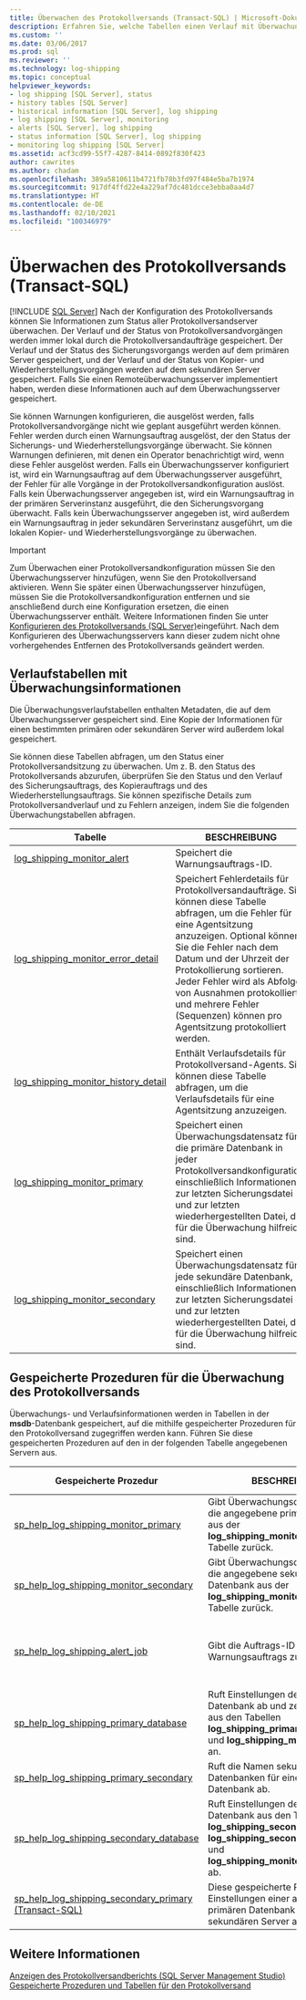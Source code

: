 ```yaml
---
title: Überwachen des Protokollversands (Transact-SQL) | Microsoft-Dokumentation
description: Erfahren Sie, welche Tabellen einen Verlauf mit Überwachungsinformationen und gespeicherten Prozeduren für die Überwachung des Protokollversands in SQL Server speichern.
ms.custom: ''
ms.date: 03/06/2017
ms.prod: sql
ms.reviewer: ''
ms.technology: log-shipping
ms.topic: conceptual
helpviewer_keywords:
- log shipping [SQL Server], status
- history tables [SQL Server]
- historical information [SQL Server], log shipping
- log shipping [SQL Server], monitoring
- alerts [SQL Server], log shipping
- status information [SQL Server], log shipping
- monitoring log shipping [SQL Server]
ms.assetid: acf3cd99-55f7-4287-8414-0892f830f423
author: cawrites
ms.author: chadam
ms.openlocfilehash: 389a5810611b4721fb78b3fd97f484e5ba7b1974
ms.sourcegitcommit: 917df4ffd22e4a229af7dc481dcce3ebba0aa4d7
ms.translationtype: HT
ms.contentlocale: de-DE
ms.lasthandoff: 02/10/2021
ms.locfileid: "100346979"
---
```

# <a name="monitor-log-shipping-transact-sql"></a>Überwachen des Protokollversands (Transact-SQL)
 [!INCLUDE [SQL Server](../../includes/applies-to-version/sqlserver.md)]
  Nach der Konfiguration des Protokollversands können Sie Informationen zum Status aller Protokollversandserver überwachen. Der Verlauf und der Status von Protokollversandvorgängen werden immer lokal durch die Protokollversandaufträge gespeichert. Der Verlauf und der Status des Sicherungsvorgangs werden auf dem primären Server gespeichert, und der Verlauf und der Status von Kopier- und Wiederherstellungsvorgängen werden auf dem sekundären Server gespeichert. Falls Sie einen Remoteüberwachungsserver implementiert haben, werden diese Informationen auch auf dem Überwachungsserver gespeichert.  
  
 Sie können Warnungen konfigurieren, die ausgelöst werden, falls Protokollversandvorgänge nicht wie geplant ausgeführt werden können. Fehler werden durch einen Warnungsauftrag ausgelöst, der den Status der Sicherungs- und Wiederherstellungsvorgänge überwacht. Sie können Warnungen definieren, mit denen ein Operator benachrichtigt wird, wenn diese Fehler ausgelöst werden. Falls ein Überwachungsserver konfiguriert ist, wird ein Warnungsauftrag auf dem Überwachungsserver ausgeführt, der Fehler für alle Vorgänge in der Protokollversandkonfiguration auslöst. Falls kein Überwachungsserver angegeben ist, wird ein Warnungsauftrag in der primären Serverinstanz ausgeführt, die den Sicherungsvorgang überwacht. Falls kein Überwachungsserver angegeben ist, wird außerdem ein Warnungsauftrag in jeder sekundären Serverinstanz ausgeführt, um die lokalen Kopier- und Wiederherstellungsvorgänge zu überwachen.  
  
> [!IMPORTANT]  
>  Zum Überwachen einer Protokollversandkonfiguration müssen Sie den Überwachungsserver hinzufügen, wenn Sie den Protokollversand aktivieren. Wenn Sie später einen Überwachungsserver hinzufügen, müssen Sie die Protokollversandkonfiguration entfernen und sie anschließend durch eine Konfiguration ersetzen, die einen Überwachungsserver enthält. Weitere Informationen finden Sie unter [Konfigurieren des Protokollversands &#40;SQL Server&#41;](../../database-engine/log-shipping/configure-log-shipping-sql-server.md)eingeführt. Nach dem Konfigurieren des Überwachungsservers kann dieser zudem nicht ohne vorhergehendes Entfernen des Protokollversands geändert werden.  
  
## <a name="history-tables-containing-monitoring-information"></a>Verlaufstabellen mit Überwachungsinformationen  
 Die Überwachungsverlaufstabellen enthalten Metadaten, die auf dem Überwachungsserver gespeichert sind. Eine Kopie der Informationen für einen bestimmten primären oder sekundären Server wird außerdem lokal gespeichert.  
  
 Sie können diese Tabellen abfragen, um den Status einer Protokollversandsitzung zu überwachen. Um z. B. den Status des Protokollversands abzurufen, überprüfen Sie den Status und den Verlauf des Sicherungsauftrags, des Kopierauftrags und des Wiederherstellungsauftrags. Sie können spezifische Details zum Protokollversandverlauf und zu Fehlern anzeigen, indem Sie die folgenden Überwachungstabellen abfragen.  
  
|Tabelle|BESCHREIBUNG|  
|-----------|-----------------|  
|[log_shipping_monitor_alert](../../relational-databases/system-tables/log-shipping-monitor-alert-transact-sql.md)|Speichert die Warnungsauftrags-ID.|  
|[log_shipping_monitor_error_detail](../../relational-databases/system-tables/log-shipping-monitor-error-detail-transact-sql.md)|Speichert Fehlerdetails für Protokollversandaufträge. Sie können diese Tabelle abfragen, um die Fehler für eine Agentsitzung anzuzeigen. Optional können Sie die Fehler nach dem Datum und der Uhrzeit der Protokollierung sortieren. Jeder Fehler wird als Abfolge von Ausnahmen protokolliert, und mehrere Fehler (Sequenzen) können pro Agentsitzung protokolliert werden.|  
|[log_shipping_monitor_history_detail](../../relational-databases/system-tables/log-shipping-monitor-history-detail-transact-sql.md)|Enthält Verlaufsdetails für Protokollversand-Agents. Sie können diese Tabelle abfragen, um die Verlaufsdetails für eine Agentsitzung anzuzeigen.|  
|[log_shipping_monitor_primary](../../relational-databases/system-tables/log-shipping-monitor-primary-transact-sql.md)|Speichert einen Überwachungsdatensatz für die primäre Datenbank in jeder Protokollversandkonfiguration, einschließlich Informationen zur letzten Sicherungsdatei und zur letzten wiederhergestellten Datei, die für die Überwachung hilfreich sind.|  
|[log_shipping_monitor_secondary](../../relational-databases/system-tables/log-shipping-monitor-secondary-transact-sql.md)|Speichert einen Überwachungsdatensatz für jede sekundäre Datenbank, einschließlich Informationen zur letzten Sicherungsdatei und zur letzten wiederhergestellten Datei, die für die Überwachung hilfreich sind.|  
  
## <a name="stored-procedures-for-monitoring-log-shipping"></a>Gespeicherte Prozeduren für die Überwachung des Protokollversands  
 Überwachungs- und Verlaufsinformationen werden in Tabellen in der **msdb**-Datenbank gespeichert, auf die mithilfe gespeicherter Prozeduren für den Protokollversand zugegriffen werden kann. Führen Sie diese gespeicherten Prozeduren auf den in der folgenden Tabelle angegebenen Servern aus.  
  
|Gespeicherte Prozedur|BESCHREIBUNG|Ausführen dieser Prozedur auf|  
|----------------------|-----------------|---------------------------|  
|[sp_help_log_shipping_monitor_primary](../../relational-databases/system-stored-procedures/sp-help-log-shipping-monitor-primary-transact-sql.md)|Gibt Überwachungsdatensätze für die angegebene primäre Datenbank aus der **log_shipping_monitor_primary** -Tabelle zurück.|Überwachungsserver oder primärer Server|  
|[sp_help_log_shipping_monitor_secondary](../../relational-databases/system-stored-procedures/sp-help-log-shipping-monitor-secondary-transact-sql.md)|Gibt Überwachungsdatensätze für die angegebene sekundäre Datenbank aus der **log_shipping_monitor_secondary** -Tabelle zurück.|Überwachungsserver oder sekundärer Server|  
|[sp_help_log_shipping_alert_job](../../relational-databases/system-stored-procedures/sp-help-log-shipping-alert-job-transact-sql.md)|Gibt die Auftrags-ID des Warnungsauftrags zurück.|Überwachungsserver oder primärer bzw. sekundärer Server, falls kein Überwachungsserver definiert ist.|  
|[sp_help_log_shipping_primary_database](../../relational-databases/system-stored-procedures/sp-help-log-shipping-primary-database-transact-sql.md)|Ruft Einstellungen der primären Datenbank ab und zeigt die Werte aus den Tabellen **log_shipping_primary_databases** und **log_shipping_monitor_primary** an.|Primärer Server|  
|[sp_help_log_shipping_primary_secondary](../../relational-databases/system-stored-procedures/sp-help-log-shipping-primary-secondary-transact-sql.md)|Ruft die Namen sekundärer Datenbanken für eine primäre Datenbank ab.|Primärer Server|  
|[sp_help_log_shipping_secondary_database](../../relational-databases/system-stored-procedures/sp-help-log-shipping-secondary-database-transact-sql.md)|Ruft Einstellungen der sekundären Datenbank aus den Tabellen **log_shipping_secondary**, **log_shipping_secondary_databases** und **log_shipping_monitor_secondary** ab.|Sekundärer Server|  
|[sp_help_log_shipping_secondary_primary &#40;Transact-SQL&#41;](../../relational-databases/system-stored-procedures/sp-help-log-shipping-secondary-primary-transact-sql.md)|Diese gespeicherte Prozedur ruft die Einstellungen einer angegebenen primären Datenbank auf dem sekundären Server ab.|Sekundärer Server|  
  
## <a name="see-also"></a>Weitere Informationen  
 [Anzeigen des Protokollversandberichts &#40;SQL Server Management Studio&#41;](../../database-engine/log-shipping/view-the-log-shipping-report-sql-server-management-studio.md)   
 [Gespeicherte Prozeduren und Tabellen für den Protokollversand](../../database-engine/log-shipping/log-shipping-tables-and-stored-procedures.md)  
  
  
